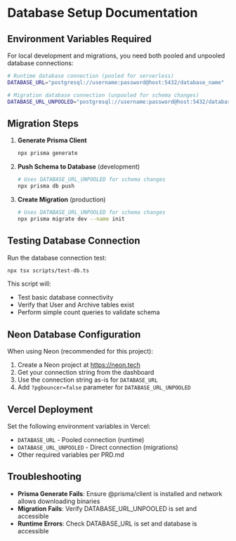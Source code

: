 # Database Setup Documentation

## Environment Variables Required

For local development and migrations, you need both pooled and unpooled database connections:

```bash
# Runtime database connection (pooled for serverless)
DATABASE_URL="postgresql://username:password@host:5432/database_name"

# Migration database connection (unpooled for schema changes)  
DATABASE_URL_UNPOOLED="postgresql://username:password@host:5432/database_name?pgbouncer=false"
```

## Migration Steps

1. **Generate Prisma Client**

   ```bash
   npx prisma generate
   ```

2. **Push Schema to Database** (development)

   ```bash
   # Uses DATABASE_URL_UNPOOLED for schema changes
   npx prisma db push
   ```

3. **Create Migration** (production)

   ```bash
   # Uses DATABASE_URL_UNPOOLED for schema changes
   npx prisma migrate dev --name init
   ```

## Testing Database Connection

Run the database connection test:

```bash
npx tsx scripts/test-db.ts
```

This script will:

- Test basic database connectivity
- Verify that User and Archive tables exist
- Perform simple count queries to validate schema

## Neon Database Configuration

When using Neon (recommended for this project):

1. Create a Neon project at <https://neon.tech>
2. Get your connection string from the dashboard
3. Use the connection string as-is for `DATABASE_URL`
4. Add `?pgbouncer=false` parameter for `DATABASE_URL_UNPOOLED`

## Vercel Deployment

Set the following environment variables in Vercel:

- `DATABASE_URL` - Pooled connection (runtime)
- `DATABASE_URL_UNPOOLED` - Direct connection (migrations)
- Other required variables per PRD.md

## Troubleshooting

- **Prisma Generate Fails**: Ensure @prisma/client is installed and network allows downloading binaries
- **Migration Fails**: Verify DATABASE_URL_UNPOOLED is set and accessible
- **Runtime Errors**: Check DATABASE_URL is set and database is accessible

